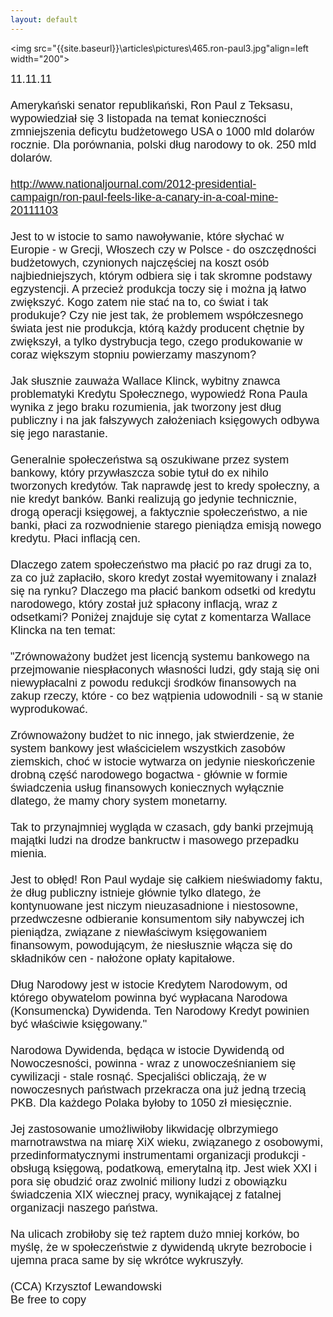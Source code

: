 ```yaml
---
layout: default
---
```

<img src="{{site.baseurl}}\articles\pictures\465.ron-paul3.jpg"align=left width="200"><!--91--><p style="margin: 0px 0px 18px; font-size: 18px; font-family: Helvetica;">
11.11.11<br><br>Amerykański senator republikański, Ron Paul z Teksasu, wypowiedział się 3 listopada na temat konieczności zmniejszenia deficytu budżetowego USA o 1000 mld dolarów rocznie. Dla porównania, polski dług narodowy to ok. 250 mld dolarów.<br><br><a target="" title="Wywiad z Ronem Paulem" href="http://www.nationaljournal.com/2012-presidential-campaign/ron-paul-feels-like-a-canary-in-a-coal-mine-20111103%20">http://www.nationaljournal.com/2012-presidential-campaign/ron-paul-feels-like-a-canary-in-a-coal-mine-20111103<br></a><br>Jest to w istocie to samo nawoływanie, które słychać w Europie - w Grecji, Włoszech czy w Polsce - do oszczędności budżetowych, czynionych najczęściej na koszt osób najbiedniejszych, którym odbiera się i tak skromne podstawy egzystencji. A przecież produkcja toczy się i można ją łatwo zwiększyć. Kogo zatem nie stać na to, co świat i tak produkuje? Czy nie jest tak, że problemem współczesnego świata jest nie produkcja, którą każdy producent chętnie by zwiększył, a tylko dystrybucja tego, czego produkowanie w coraz większym stopniu powierzamy maszynom?<br><br>Jak słusznie zauważa Wallace Klinck, wybitny znawca problematyki Kredytu Społecznego, wypowiedź Rona Paula wynika z jego braku rozumienia, jak tworzony jest dług publiczny i na jak fałszywych założeniach księgowych odbywa się jego narastanie. <br><br>Generalnie społeczeństwa są oszukiwane przez system bankowy, który przywłaszcza sobie tytuł do ex nihilo tworzonych kredytów. Tak naprawdę jest to kredy społeczny, a nie kredyt banków. Banki realizują go jedynie technicznie, drogą operacji księgowej, a faktycznie społeczeństwo, a nie banki, płaci za rozwodnienie starego pieniądza emisją nowego kredytu. Płaci inflacją cen.<br><br>Dlaczego zatem społeczeństwo ma płacić po raz drugi za to, za co już zapłaciło, skoro kredyt został wyemitowany i znalazł się na rynku? Dlaczego ma płacić bankom odsetki od kredytu narodowego, który został już spłacony inflacją, wraz z odsetkami? Poniżej znajduje się cytat z komentarza Wallace Klincka na ten temat:<br><br>"Zrównoważony budżet jest licencją systemu bankowego na przejmowanie niespłaconych własności ludzi, gdy stają się oni niewypłacalni z powodu redukcji środków finansowych na zakup rzeczy, które - co bez wątpienia udowodnili - są w stanie wyprodukować. <br><br>Zrównoważony budżet to nic innego, jak stwierdzenie, że system bankowy jest właścicielem wszystkich zasobów ziemskich, choć w istocie wytwarza on jedynie nieskończenie drobną część narodowego bogactwa - głównie w formie świadczenia usług finansowych koniecznych wyłącznie dlatego, że mamy chory system monetarny.<br><br>Tak to przynajmniej wygląda w czasach, gdy banki przejmują majątki ludzi na drodze bankructw i masowego przepadku mienia.<br><br>Jest to obłęd! Ron Paul wydaje się całkiem nieświadomy faktu, że dług publiczny istnieje głównie tylko dlatego, że kontynuowane jest niczym nieuzasadnione i niestosowne, przedwczesne odbieranie konsumentom siły nabywczej ich pieniądza, związane z niewłaściwym księgowaniem finansowym, powodującym, że niesłusznie włącza się do składników cen - nałożone opłaty kapitałowe. <br><br>Dług Narodowy jest w istocie Kredytem Narodowym, od którego obywatelom powinna być wypłacana Narodowa (Konsumencka) Dywidenda. Ten Narodowy Kredyt powinien być właściwie księgowany."<br><br>Narodowa Dywidenda, będąca w istocie Dywidendą od Nowoczesności, powinna - wraz z unowocześnianiem się cywilizacji - stale rosnąć. Specjaliści obliczają, że w nowoczesnych państwach przekracza ona już jedną trzecią PKB. Dla każdego Polaka byłoby to 1050 zł miesięcznie.<br><br>Jej zastosowanie umożliwiłoby likwidację olbrzymiego marnotrawstwa na miarę XiX wieku, związanego z osobowymi, przedinformatycznymi instrumentami organizacji produkcji - obsługą księgową, podatkową, emerytalną itp. Jest wiek XXI i pora się obudzić oraz zwolnić miliony ludzi z obowiązku świadczenia XIX wiecznej pracy, wynikającej z fatalnej organizacji naszego państwa. <br><br>Na ulicach zrobiłoby się też raptem dużo mniej korków, bo myślę, że w społeczeństwie z dywidendą ukryte bezrobocie i ujemna praca same by się wkrótce wykruszyły.<br><br>(CCA) Krzysztof Lewandowski<br>Be free to copy<br></p>